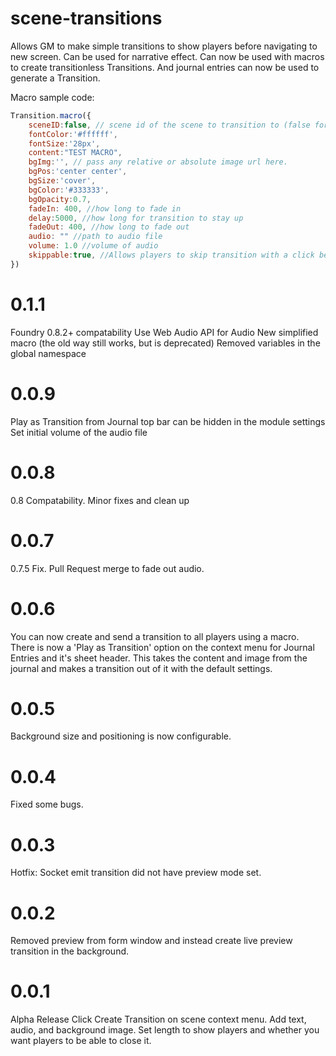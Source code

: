 # scene-transitions
Allows GM to make simple transitions to show players before navigating to new screen. Can be used for narrative effect. Can now be used with macros to create transitionless Transitions. And journal entries can now be used to generate a Transition.

Macro sample code:

```javascript
Transition.macro({
	sceneID:false, // scene id of the scene to transition to (false for none)
	fontColor:'#ffffff',
	fontSize:'28px',
	content:"TEST MACRO",
	bgImg:'', // pass any relative or absolute image url here.
	bgPos:'center center',
	bgSize:'cover',
	bgColor:'#333333',
	bgOpacity:0.7,
	fadeIn: 400, //how long to fade in
	delay:5000, //how long for transition to stay up
	fadeOut: 400, //how long to fade out
	audio: "" //path to audio file
	volume: 1.0 //volume of audio
	skippable:true, //Allows players to skip transition with a click before delay runs out.
})
```

# 0.1.1
Foundry 0.8.2+ compatability
Use Web Audio API for Audio
New simplified macro (the old way still works, but is deprecated)
Removed variables in the global namespace

# 0.0.9
Play as Transition from Journal top bar can be hidden in the module settings  
Set initial volume of the audio file

# 0.0.8
0.8 Compatability. Minor fixes and clean up

# 0.0.7
0.7.5 Fix. Pull Request merge to fade out audio.

# 0.0.6
You can now create and send a transition to all players using a macro. There is now a 'Play as Transition' option on the context menu for Journal Entries and it's sheet header. This takes the content and image from the journal and makes a transition out of it with the default settings.

# 0.0.5
Background size and positioning is now configurable.

# 0.0.4
Fixed some bugs.

# 0.0.3
Hotfix: Socket emit transition did not have preview mode set.

# 0.0.2
Removed preview from form window and instead create live preview transition in the background.

# 0.0.1
Alpha Release
Click Create Transition on scene context menu. Add text, audio, and background image. Set length to show players and whether you want players to be able to close it.

